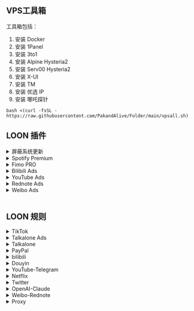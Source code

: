 ## VPS工具箱

工具箱包括：
1. 安装 Docker
2. 安装 1Panel
3. 安装 3to1
4. 安装 Alpine Hysteria2
5. 安装 Serv00 Hysteria2
6. 安装 X-UI
7. 安装 TM
8. 安装 优选 IP
9. 安装 哪吒探针
```
bash <(curl -fsSL - https://raw.githubusercontent.com/PakandAlive/Folder/main/vpsall.sh)
```




## LOON 插件

 <details>
<summary> 屏蔽系统更新</summary>

```sh
https://whatshub.top/plugin/DisableUpdate.plugin
```
</details>


 <details>
<summary>Spotify Premium</summary>

```sh
https://raw.githubusercontent.com/PakandAlive/Folder/main/plugin/Spotify.plugin
```

</details>

<details>
<summary> Fimo PRO</summary>

```sh
https://raw.githubusercontent.com/PakandAlive/Folder/main/plugin/FIMO2LOON.plugin
```


</details>

<details>
<summary> Bilibili Ads</summary>


```sh
https://raw.githubusercontent.com/PakandAlive/Folder/main/plugin/Bilibili_remove_ads.plugin

```


</details>

<details>
<summary> YouTube Ads</summary>


```sh
https://raw.githubusercontent.com/PakandAlive/Folder/main/plugin/YouTube_remove_ads.plugin

```


</details>

<details>
<summary> Rednote Ads</summary>


```sh
https://raw.githubusercontent.com/PakandAlive/Folder/main/plugin/RedPaper_remove_ads.plugin

```



</details>

<details>
<summary> Weibo Ads</summary>


```sh
https://raw.githubusercontent.com/PakandAlive/Folder/main/plugin/Weibo_remove_ads.plugin


```
</details>

<br>

## LOON 规则

<details>
<summary> TikTok</summary>

```sh
https://raw.githubusercontent.com/blackmatrix7/ios_rule_script/master/rule/Loon/TikTok/TikTok.list
```

</details>

<details>
<summary> Talkalone Ads</summary>

```sh
https://raw.githubusercontent.com/PakandAlive/Folder/main/rules/TalkaloneREJECT.list
```

</details>


<details>
<summary> Talkalone</summary>

```sh
https://raw.githubusercontent.com/PakandAlive/Folder/main/rules/Talkalone.list
```

</details>

<details>
<summary> PayPal</summary>

```sh
https://raw.githubusercontent.com/blackmatrix7/ios_rule_script/master/rule/Loon/PayPal/PayPal.list
```

</details>

<details>
<summary> bilibili</summary>

```sh
https://raw.githubusercontent.com/blackmatrix7/ios_rule_script/master/rule/Loon/BiliBili/BiliBili.list
```

</details>

<details>
<summary> Douyin</summary>

```sh
https://raw.githubusercontent.com/blackmatrix7/ios_rule_script/master/rule/Loon/DouYin/DouYin.list
```

</details>

<details>
<summary> YouTube-Telegram</summary>

```sh
https://raw.githubusercontent.com/PakandAlive/Folder/main/rules/YouTube-TG.list
```

</details>

<details>
<summary> Netflix</summary>

```sh
https://raw.githubusercontent.com/PakandAlive/Folder/main/rules/Netflix.list
```

</details>

<details>
<summary> Twitter</summary>

```sh
https://raw.githubusercontent.com/PakandAlive/Folder/main/rules/Twitter.list
```

</details>


<details>
<summary> OpenAI-Claude</summary>

```sh
https://raw.githubusercontent.com/PakandAlive/Folder/main/rules/OpenAI-Claude.list
```

</details>

<details>
<summary> Weibo-Rednote</summary>

```sh
https://raw.githubusercontent.com/PakandAlive/Folder/main/rules/Weibo-Rednote.list
```

</details>

<details>
<summary> Proxy</summary>

```sh
https://raw.githubusercontent.com/blackmatrix7/ios_rule_script/master/rule/Loon/Proxy/Proxy.list
```

</details>
